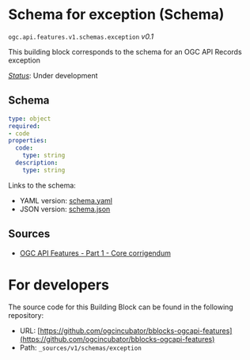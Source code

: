 
# Schema for exception (Schema)

`ogc.api.features.v1.schemas.exception` *v0.1*

This building block corresponds to the schema for an OGC API Records exception

[*Status*](http://www.opengis.net/def/status): Under development

## Schema

```yaml
type: object
required:
- code
properties:
  code:
    type: string
  description:
    type: string

```

Links to the schema:

* YAML version: [schema.yaml](https://ogcincubator.github.io/bblocks-ogcapi-features/build/annotated/api/features/v1/schemas/exception/schema.json)
* JSON version: [schema.json](https://ogcincubator.github.io/bblocks-ogcapi-features/build/annotated/api/features/v1/schemas/exception/schema.yaml)

## Sources

* [OGC API Features - Part 1 - Core corrigendum](https://docs.ogc.org/is/17-069r4/17-069r4.html)

# For developers

The source code for this Building Block can be found in the following repository:

* URL: [https://github.com/ogcincubator/bblocks-ogcapi-features](https://github.com/ogcincubator/bblocks-ogcapi-features)
* Path: `_sources/v1/schemas/exception`

